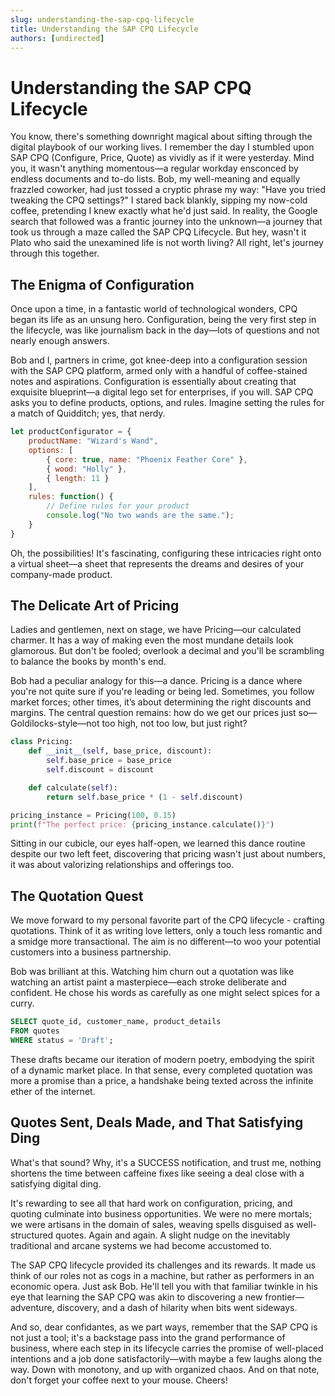 ```yaml
---
slug: understanding-the-sap-cpq-lifecycle
title: Understanding the SAP CPQ Lifecycle
authors: [undirected]
---
```



# Understanding the SAP CPQ Lifecycle

You know, there's something downright magical about sifting through the digital playbook of our working lives. I remember the day I stumbled upon SAP CPQ (Configure, Price, Quote) as vividly as if it were yesterday. Mind you, it wasn't anything momentous—a regular workday ensconced by endless documents and to-do lists. Bob, my well-meaning and equally frazzled coworker, had just tossed a cryptic phrase my way: "Have you tried tweaking the CPQ settings?" I stared back blankly, sipping my now-cold coffee, pretending I knew exactly what he'd just said. In reality, the Google search that followed was a frantic journey into the unknown—a journey that took us through a maze called the SAP CPQ Lifecycle. But hey, wasn't it Plato who said the unexamined life is not worth living? All right, let's journey through this together.

## The Enigma of Configuration

Once upon a time, in a fantastic world of technological wonders, CPQ began its life as an unsung hero. Configuration, being the very first step in the lifecycle, was like journalism back in the day—lots of questions and not nearly enough answers.

Bob and I, partners in crime, got knee-deep into a configuration session with the SAP CPQ platform, armed only with a handful of coffee-stained notes and aspirations. Configuration is essentially about creating that exquisite blueprint—a digital lego set for enterprises, if you will. SAP CPQ asks you to define products, options, and rules. Imagine setting the rules for a match of Quidditch; yes, that nerdy.

```javascript
let productConfigurator = {
    productName: "Wizard's Wand",
    options: [
        { core: true, name: "Phoenix Feather Core" },
        { wood: "Holly" },
        { length: 11 }
    ],
    rules: function() {
        // Define rules for your product
        console.log("No two wands are the same.");
    }
}
```

Oh, the possibilities! It's fascinating, configuring these intricacies right onto a virtual sheet—a sheet that represents the dreams and desires of your company-made product.

## The Delicate Art of Pricing

Ladies and gentlemen, next on stage, we have Pricing—our calculated charmer. It has a way of making even the most mundane details look glamorous. But don't be fooled; overlook a decimal and you'll be scrambling to balance the books by month's end.

Bob had a peculiar analogy for this—a dance. Pricing is a dance where you're not quite sure if you're leading or being led. Sometimes, you follow market forces; other times, it’s about determining the right discounts and margins. The central question remains: how do we get our prices just so—Goldilocks-style—not too high, not too low, but just right?

```python
class Pricing:
    def __init__(self, base_price, discount):
        self.base_price = base_price
        self.discount = discount

    def calculate(self):
        return self.base_price * (1 - self.discount)

pricing_instance = Pricing(100, 0.15)
print(f"The perfect price: {pricing_instance.calculate()}")
```

Sitting in our cubicle, our eyes half-open, we learned this dance routine despite our two left feet, discovering that pricing wasn't just about numbers, it was about valorizing relationships and offerings too.

## The Quotation Quest

We move forward to my personal favorite part of the CPQ lifecycle - crafting quotations. Think of it as writing love letters, only a touch less romantic and a smidge more transactional. The aim is no different—to woo your potential customers into a business partnership.

Bob was brilliant at this. Watching him churn out a quotation was like watching an artist paint a masterpiece—each stroke deliberate and confident. He chose his words as carefully as one might select spices for a curry.

```sql
SELECT quote_id, customer_name, product_details
FROM quotes
WHERE status = 'Draft';
```

These drafts became our iteration of modern poetry, embodying the spirit of a dynamic market place. In that sense, every completed quotation was more a promise than a price, a handshake being texted across the infinite ether of the internet.

## Quotes Sent, Deals Made, and That Satisfying Ding

What's that sound? Why, it's a SUCCESS notification, and trust me, nothing shortens the time between caffeine fixes like seeing a deal close with a satisfying digital ding.

It's rewarding to see all that hard work on configuration, pricing, and quoting culminate into business opportunities. We were no mere mortals; we were artisans in the domain of sales, weaving spells disguised as well-structured quotes. Again and again. A slight nudge on the inevitably traditional and arcane systems we had become accustomed to.

The SAP CPQ lifecycle provided its challenges and its rewards. It made us think of our roles not as cogs in a machine, but rather as performers in an economic opera. Just ask Bob. He'll tell you with that familiar twinkle in his eye that learning the SAP CPQ was akin to discovering a new frontier—adventure, discovery, and a dash of hilarity when bits went sideways.

And so, dear confidantes, as we part ways, remember that the SAP CPQ is not just a tool; it's a backstage pass into the grand performance of business, where each step in its lifecycle carries the promise of well-placed intentions and a job done satisfactorily—with maybe a few laughs along the way. Down with monotony, and up with organized chaos. And on that note, don't forget your coffee next to your mouse. Cheers!